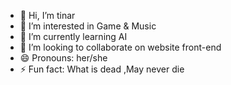 - 👋 Hi, I’m tinar
- 👀 I’m interested in Game & Music
- 🌱 I’m currently learning AI
- 💞️ I’m looking to collaborate on website front-end
- 😄 Pronouns: her/she
- ⚡ Fun fact: What is dead ,May never die 
